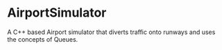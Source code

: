 # AirportSimulator

A C++ based Airport simulator that diverts traffic onto runways and uses the concepts of Queues.
